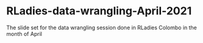 # RLadies-data-wrangling-April-2021

The slide set for the data wrangling session done in RLadies Colombo in the month of April 